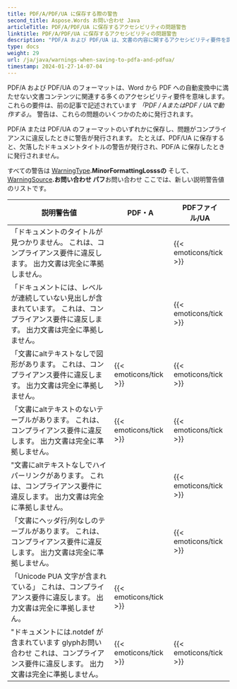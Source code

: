 ```yaml
---
title: PDF/A/PDF/UA に保存する際の警告
second_title: Aspose.Words お問い合わせ Java
articleTitle: PDF/A/PDF/UA に保存するアクセシビリティの問題警告
linktitle: PDF/A/PDF/UA に保存するアクセシビリティの問題警告
description: "PDF/A および PDF/UA は、文書の内容に関するアクセシビリティ要件を課します。 PDF/A または PDF/UA に保存するとき Java 問題は、コンプライアンスに違反し、警告が発行されます。"
type: docs
weight: 29
url: /ja/java/warnings-when-saving-to-pdfa-and-pdfua/
timestamp: 2024-01-27-14-07-04
---
```


PDF/A および PDF/UA のフォーマットは、Word から PDF への自動変換中に満たせない文書コンテンツに関連する多くのアクセシビリティ要件を意味します。 これらの要件は、前の記事で記述されています *「PDF / AまたはPDF / UAで動作する」*。 警告は、これらの問題のいくつかのために発行されます。

PDF/A または PDF/UA のフォーマットのいずれかに保存し、問題がコンプライアンスに違反したときに警告が発行されます。 たとえば、PDF/UA に保存すると、欠落したドキュメントタイトルの警告が発行され、PDF/A に保存したときに発行されません。

すべての警告は [WarningType](https://reference.aspose.com/words/java/com.aspose.words/warningtype/)**.MinorFormattingLosssの** そして、 [WarningSource](https://reference.aspose.com/words/java/com.aspose.words/warningsource/)**.お問い合わせ パフ**お問い合わせ ここでは、新しい説明警告値のリストです。

|  説明警告値 |  PDF・A |  PDFファイル/UA |
|  ------------------------------------------------------------  |  ----------------------  |  ----------------------  |
|  「ドキュメントのタイトルが見つかりません。 これは、コンプライアンス要件に違反します。 出力文書は完全に準拠しません。 |                          |   {{< emoticons/tick >}}  |
|  「ドキュメントには、レベルが連続していない見出しが含まれています。 これは、コンプライアンス要件に違反します。 出力文書は完全に準拠しません。 |                          |   {{< emoticons/tick >}}  |
|  「文書にaltテキストなしで図形があります。 これは、コンプライアンス要件に違反します。 出力文書は完全に準拠しません。 |   {{< emoticons/tick >}}  |   {{< emoticons/tick >}}  |
|  「文書にaltテキストのないテーブルがあります。 これは、コンプライアンス要件に違反します。 出力文書は完全に準拠しません。 |   {{< emoticons/tick >}}  |   {{< emoticons/tick >}}  |
|  "文書にaltテキストなしでハイパーリンクがあります。 これは、コンプライアンス要件に違反します。 出力文書は完全に準拠しません。 |                          |   {{< emoticons/tick >}}  |
|  「文書にヘッダ行/列なしのテーブルがあります。 これは、コンプライアンス要件に違反します。 出力文書は完全に準拠しません。 |                          |   {{< emoticons/tick >}}  |
|  「Unicode PUA 文字が含まれている」 これは、コンプライアンス要件に違反します。 出力文書は完全に準拠しません。 |   {{< emoticons/tick >}}  |                          |
|  "ドキュメントには.notdef が含まれています glyphお問い合わせ これは、コンプライアンス要件に違反します。 出力文書は完全に準拠しません。 |   {{< emoticons/tick >}}  |   {{< emoticons/tick >}}  |
